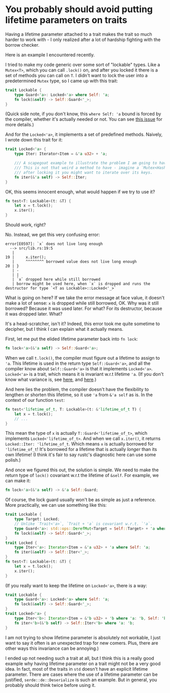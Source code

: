 You probably should avoid putting lifetime parameters on traits
===============================================================

Having a lifetime parameter attached to a trait makes the trait so much harder to work with - I only realized after a lot of hardship fighting with the borrow checker.

Here is an example I encountered recently.

I tried to make my code generic over some sort of "lockable" types. Like a `Mutex<T>`, which you can call `.lock()` on, and after you locked it there is a set of methods you can call on `T`. I didn't want to lock the user into a predetermined `Mutex` type, so I came up with this trait:

```rust
trait Lockable {
    type Guard<'a>: Locked<'a> where Self: 'a;
    fn lock(&self) -> Self::Guard<'_>;
}
```

(Quick side note, if you don't know, this `where Self: 'a` bound is forced by the compiler, whether it's actually needed or not. You can see [this issue](https://github.com/rust-lang/rust/issues/87479) for more details.)

And for the `Locked<'a>`, it implements a set of predefined methods. Naively, I wrote down this trait for it:

```rust
trait Locked<'a> {
    type Iter: Iterator<Item = &'a u32> + 'a;

    /// A scapegoat example to illustrate the problem I am going to have.
    /// This is not that weird a method to have - imagine a `Mutex<HashMap>`,
    /// after locking it you might want to iterate over its keys.
    fn iter(&'a self) -> Self::Iter;
}
```

OK, this seems innocent enough, what would happen if we try to use it?

```rust
fn test<T: Lockable>(t: &T) {
    let x = t.lock();
    x.iter();
}
```

Should work, right?

No. Instead, we get this very confusing error:

```
error[E0597]: `x` does not live long enough
  --> src/lib.rs:19:5
   |
19 |     x.iter();
   |     ^^^^^^^^ borrowed value does not live long enough
20 | }
   | -
   | |
   | `x` dropped here while still borrowed
   | borrow might be used here, when `x` is dropped and runs the destructor for type `<T as Lockable>::Locked<'_>`
```

What is going on here? If we take the error message at face value, it doesn't make a lot of sense: `x` is dropped while still borrowed, OK. Why was it still borrowed? Because it was used later. For what? For its destructor, because it was dropped later. What?

It's a head-scratcher, isn't it? Indeed, this error took me quite sometime to decipher, but I think I can explain what it actually means.

First, let me put the elided lifetime parameter back into `fn lock`:

```rust
fn lock<'a>(&'a self) -> Self::Guard<'a>;
```

When we call `t.lock()`, the compiler must figure out a lifetime to assign to `'a`. This lifetime is used in the return type `Self::Guard<'a>`, and all the compiler know about `Self::Guard<'a>` is that it implements `Locked<'a>`. `Locked<'a>` is a trait, which means it is invariant w.r.t lifetime `'a`. (If you don't know what variance is, see [here](https://doc.rust-lang.org/reference/subtyping.html), and [here](https://doc.rust-lang.org/nomicon/subtyping.html).)

And here lies the problem, the compiler doesn't have the flexibility to lengthen or shorten this lifetime, so it use `'a` from `&'a self` as is. In the context of our function `test`:

```rust
fn test<'lifetime_of_t, T: Lockable>(t: &'lifetime_of_t T) {
    let x = t.lock();
    // ...
}
```

This mean the type of `x` is actually `T::Guard<'lifetime_of_t>`, which implements `Locked<'lifetime_of_t>`. And when we call `x.iter()`, it returns `Locked::Iter: 'lifetime_of_t`. Which means `x` is actually borrowed for `'lifetime_of_t`! It's borrowed for a lifetime that is actually *longer* than its own lifetime! (I think it's fair to say rustc's diagnostic here can use some polish.)

And once we figured this out, the solution is simple. We need to make the return type of `lock()` covariant w.r.t the lifetime of `&self`. For example, we can make it:

```rust
fn lock<'a>(&'a self) -> &'a Self::Guard;
```

Of course, the lock guard usually won't be as simple as just a reference. More practically, we can use something like this:

```rust
trait Lockable {
    type Target: Locked;
    // Unlike `Trait<'a>`, `Trait + 'a` is covariant w.r.t. `'a`.
    type Guard<'a>: std::ops::DerefMut<Target = Self::Target> + 'a where Self: 'a;
    fn lock(&self) -> Self::Guard<'_>;
}
trait Locked {
    type Iter<'a>: Iterator<Item = &'a u32> + 'a where Self: 'a;
    fn iter(&self) -> Self::Iter<'_>;
}
fn test<T: Lockable>(t: &T) {
    let x = t.lock();
    x.iter();
}
```

(If you really want to keep the lifetime on `Locked<'a>`, there is a way:
```rust
trait Lockable {
    type Guard<'a>: Locked<'a> where Self: 'a;
    fn lock(&self) -> Self::Guard<'_>;
}
trait Locked<'a> {
    type Iter<'b>: Iterator<Item = &'b u32> + 'b where 'a: 'b, Self: 'b;
    fn iter<'b>(&'b self) -> Self::Iter<'b> where 'a: 'b;
}
```
I am not trying to show lifetime parameter is absolutely not workable, I just want to say it often is an unexpected trap for new comers. Plus, there are other ways this invariance can be annoying.)

I ended up not needing such a trait at all, but I think this is a really good example why having lifetime parameter on a trait might not be a very good idea. In fact, most of the traits in `std` doesn't have an explicit lifetime parameter. There are cases where the use of a lifetime parameter can be justified, `serde::de::Deserialize` is such an example. But in general, you probably should think twice before using it.
